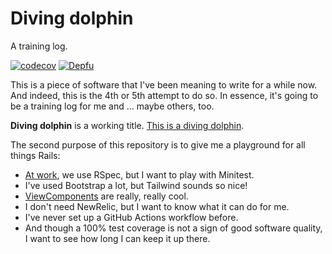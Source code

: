 # Diving dolphin

A training log.

[![codecov](https://codecov.io/gh/FlowFX/divingdolphin/branch/main/graph/badge.svg?token=R28QYCZ9BF)](https://codecov.io/gh/FlowFX/divingdolphin)
[![Depfu](https://badges.depfu.com/badges/cf6309408605d91f15f9ef7696550cfe/status.svg)](https://depfu.com)

This is a piece of software that I've been meaning to write for a while now. And indeed, this is the 4th or 5th attempt
to do so. In essence, it's going to be a training log for me and ... maybe others, too.

**Diving dolphin** is a working title. [This is a diving dolphin](https://www.youtube.com/watch?v=VQ-aVoY9hlE).

The second purpose of this repository is to give me a playground for all things Rails:

- [At work](https://ioki.com/api/), we use RSpec, but I want to play with Minitest.
- I've used Bootstrap a lot, but Tailwind sounds so nice!
- [ViewComponents](https://viewcomponent.org/) are really, really cool.
- I don't need NewRelic, but I want to know what it can do for me.
- I've never set up a GitHub Actions workflow before.
- And though a 100% test coverage is not a sign of good software quality, I want to see how long I can keep it up there.
